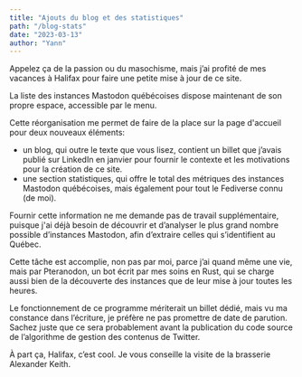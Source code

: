```yaml
---
title: "Ajouts du blog et des statistiques"
path: "/blog-stats"
date: "2023-03-13"
author: "Yann"
---
```


Appelez ça de la passion ou du masochisme, mais j’ai profité de mes vacances à Halifax pour faire une petite mise à jour de ce site.

La liste des instances Mastodon québécoises dispose maintenant de son propre espace, accessible par le menu.

Cette réorganisation me permet de faire de la place sur la page d'accueil pour deux nouveaux éléments:

- un blog, qui outre le texte que vous lisez, contient un billet que j’avais publié sur LinkedIn en janvier pour fournir le contexte et les motivations pour la création de ce site.
- une section statistiques, qui offre le total des métriques des instances Mastodon québécoises, mais également pour tout le Fediverse connu (de moi).

Fournir cette information ne me demande pas de travail supplémentaire, puisque j'ai déjà besoin de découvrir et d’analyser le plus grand nombre possible d’instances Mastodon, afin d’extraire celles qui s’identifient au Québec.

Cette tâche est accomplie, non pas par moi, parce j’ai quand même une vie, mais par Pteranodon, un bot écrit par mes soins en Rust, qui se charge aussi bien de la découverte des instances que de leur mise à jour toutes les heures.

Le fonctionnement de ce programme mériterait un billet dédié, mais vu ma constance dans l’écriture, je préfère ne pas promettre de date de parution. Sachez juste que ce sera probablement avant la publication du code source de l’algorithme de gestion des contenus de Twitter.

À part ça, Halifax, c’est cool. Je vous conseille la visite de la brasserie Alexander Keith.
